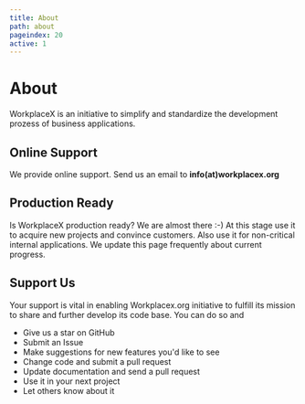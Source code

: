 ```yaml
---
title: About
path: about
pageindex: 20
active: 1
--- 
```


# About

WorkplaceX is an initiative to simplify and standardize the development prozess of business applications.

## Online Support

We provide online support. Send us an email to **info(at)workplacex.org**

## Production Ready
Is WorkplaceX production ready? We are almost there :-) At this stage use it to acquire new projects and convince customers. Also use it for non-critical internal applications. We update this page frequently about current progress.

## Support Us
Your support is vital in enabling Workplacex.org initiative to fulfill its mission to share and further develop its code base. You can do so and

* Give us a star on GitHub
* Submit an Issue
* Make suggestions for new features you'd like to see
* Change code and submit a pull request
* Update documentation and send a pull request
* Use it in your next project
* Let others know about it

